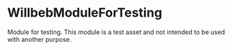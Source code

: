 # WillbebModuleForTesting

Module for testing. This module is a test asset and not intended to be used with another purpose.

